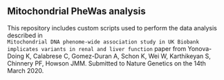 ## Mitochondrial PheWas analysis

This repository includes custom scripts used to perform the data analysis described in    
`Mitochondrial DNA phenome-wide association study in UK Biobank implicates variants in renal and liver function` paper from Yonova-Doing K, Calabrese C, Gomez-Duran A, Schon K, Wei W, Karthikeyan S, Chinnery PF, Howson JMM. Submitted to Nature Genetics on the 14th March 2020.

